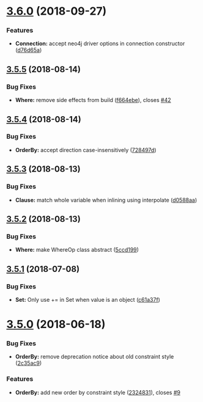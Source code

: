 # [3.6.0](https://github.com/jamesfer/cypher-query-builder/compare/v3.5.5...v3.6.0) (2018-09-27)


### Features

* **Connection:** accept neo4j driver options in connection constructor ([d76d65a](https://github.com/jamesfer/cypher-query-builder/commit/d76d65a))

## [3.5.5](https://github.com/jamesfer/cypher-query-builder/compare/v3.5.4...v3.5.5) (2018-08-14)


### Bug Fixes

* **Where:** remove side effects from build ([f664ebe](https://github.com/jamesfer/cypher-query-builder/commit/f664ebe)), closes [#42](https://github.com/jamesfer/cypher-query-builder/issues/42)

## [3.5.4](https://github.com/jamesfer/cypher-query-builder/compare/v3.5.3...v3.5.4) (2018-08-14)


### Bug Fixes

* **OrderBy:** accept direction case-insensitively ([728497d](https://github.com/jamesfer/cypher-query-builder/commit/728497d))

## [3.5.3](https://github.com/jamesfer/cypher-query-builder/compare/v3.5.2...v3.5.3) (2018-08-13)


### Bug Fixes

* **Clause:** match whole variable when inlining using interpolate ([d0588aa](https://github.com/jamesfer/cypher-query-builder/commit/d0588aa))

## [3.5.2](https://github.com/jamesfer/cypher-query-builder/compare/v3.5.1...v3.5.2) (2018-08-13)


### Bug Fixes

* **Where:** make WhereOp class abstract ([5ccd199](https://github.com/jamesfer/cypher-query-builder/commit/5ccd199))

## [3.5.1](https://github.com/jamesfer/cypher-query-builder/compare/v3.5.0...v3.5.1) (2018-07-08)


### Bug Fixes

* **Set:** Only use += in Set when value is an object ([c61a37f](https://github.com/jamesfer/cypher-query-builder/commit/c61a37f))

# [3.5.0](https://github.com/jamesfer/cypher-query-builder/compare/v3.4.1...v3.5.0) (2018-06-18)


### Bug Fixes

* **OrderBy:** remove deprecation notice about old constraint style ([2c35ac9](https://github.com/jamesfer/cypher-query-builder/commit/2c35ac9))


### Features

* **OrderBy:** add new order by constraint style ([2324831](https://github.com/jamesfer/cypher-query-builder/commit/2324831)), closes [#9](https://github.com/jamesfer/cypher-query-builder/issues/9)
